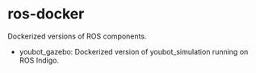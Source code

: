 # ros-docker
Dockerized versions of ROS components.

* youbot_gazebo: Dockerized version of youbot_simulation running on ROS Indigo.
